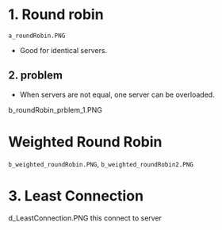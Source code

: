 # 1. Round robin
`a_roundRobin.PNG`

* Good for identical servers.

## 2. problem
* When servers are not equal, one server can be overloaded.

b_roundRobin_prblem_1.PNG

# Weighted Round Robin
`b_weighted_roundRobin.PNG`, `b_weighted_roundRobin2.PNG`

# 3. Least Connection
d_LeastConnection.PNG this connect to server


